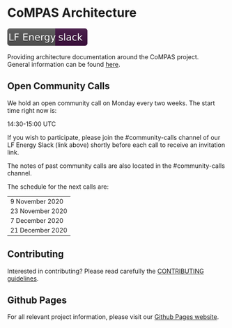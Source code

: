 # CoMPAS Architecture

[![Slack](public/LFEnergy-slack.svg)](http://lfenergy.slack.com/)

Providing architecture documentation around the CoMPAS project.\
General information can be found [here](https://wiki.lfenergy.org/display/HOME/CoMPAS).

## Open Community Calls
We hold an open community call on Monday every two weeks. The start time right now is:

14:30-15:00 UTC

If you wish to participate, please join the #community-calls channel of our LF Energy Slack (link above) shortly before each call to receive an invitation link.

The notes of past community calls are also located in the #community-calls channel.

The schedule for the next calls are:

| |
|-|
|9 November 2020|
|23 November 2020|
|7 December 2020|
|21 December 2020|

## Contributing
Interested in contributing? Please read carefully the [CONTRIBUTING guidelines](https://github.com/com-pas/contributing/blob/master/CONTRIBUTING.md).

## Github Pages
For all relevant project information, please visit our [Github Pages website](https://com-pas.github.io/compas-architecture/).